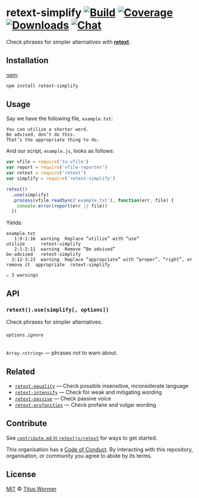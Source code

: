 # retext-simplify [![Build][build-badge]][build] [![Coverage][coverage-badge]][coverage] [![Downloads][downloads-badge]][downloads] [![Chat][chat-badge]][chat]

Check phrases for simpler alternatives with [**retext**][retext].

## Installation

[npm][]:

```bash
npm install retext-simplify
```

## Usage

Say we have the following file, `example.txt`:

```text
You can utilize a shorter word.
Be advised, don’t do this.
That’s the appropriate thing to do.
```

And our script, `example.js`, looks as follows:

```javascript
var vfile = require('to-vfile')
var report = require('vfile-reporter')
var retext = require('retext')
var simplify = require('retext-simplify')

retext()
  .use(simplify)
  .process(vfile.readSync('example.txt'), function(err, file) {
    console.error(report(err || file))
  })
```

Yields:

```text
example.txt
   1:9-1:16  warning  Replace “utilize” with “use”                                utilize      retext-simplify
   2:1-2:11  warning  Remove “Be advised”                                         be-advised   retext-simplify
  3:12-3:23  warning  Replace “appropriate” with “proper”, “right”, or remove it  appropriate  retext-simplify

⚠ 3 warnings
```

## API

### `retext().use(simplify[, options])`

Check phrases for simpler alternatives.

###### `options.ignore`

`Array.<string>` — phrases _not_ to warn about.

## Related

*   [`retext-equality`](https://github.com/retextjs/retext-equality)
    — Check possible insensitive, inconsiderate language
*   [`retext-intensify`](https://github.com/retextjs/retext-intensify)
    — Check for weak and mitigating wording
*   [`retext-passive`](https://github.com/retextjs/retext-passive)
    — Check passive voice
*   [`retext-profanities`](https://github.com/retextjs/retext-profanities)
    — Check profane and vulgar wording

## Contribute

See [`contribute.md` in `retextjs/retext`][contribute] for ways to get started.

This organisation has a [Code of Conduct][coc].  By interacting with this
repository, organisation, or community you agree to abide by its terms.

## License

[MIT][license] © [Titus Wormer][author]

<!-- Definitions -->

[build-badge]: https://img.shields.io/travis/retextjs/retext-simplify.svg

[build]: https://travis-ci.org/retextjs/retext-simplify

[coverage-badge]: https://img.shields.io/codecov/c/github/retextjs/retext-simplify.svg

[coverage]: https://codecov.io/github/retextjs/retext-simplify

[downloads-badge]: https://img.shields.io/npm/dm/retext-simplify.svg

[downloads]: https://www.npmjs.com/package/retext-simplify

[chat-badge]: https://img.shields.io/badge/join%20the%20community-on%20spectrum-7b16ff.svg

[chat]: https://spectrum.chat/unified/retext

[npm]: https://docs.npmjs.com/cli/install

[license]: license

[author]: https://wooorm.com

[retext]: https://github.com/retextjs/retext

[contribute]: https://github.com/retextjs/retext/blob/master/contributing.md

[coc]: https://github.com/retextjs/retext/blob/master/code-of-conduct.md
